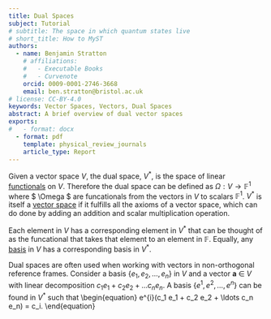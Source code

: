 ```yaml
---
title: Dual Spaces 
subject: Tutorial
# subtitle: The space in which quantum states live
# short_title: How to MyST
authors:
  - name: Benjamin Stratton
    # affiliations:
    #   - Executable Books
    #   - Curvenote
    orcid: 0009-0001-2746-3668
    email: ben.stratton@bristol.ac.uk
# license: CC-BY-4.0
keywords: Vector Spaces, Vectors, Dual Spaces 
abstract: A brief overview of dual vector spaces  
exports:
#   - format: docx
  - format: pdf
    template: physical_review_journals
    article_type: Report
---
```


Given a vector space $V$, the dual space, $V^{*}$, is the space of linear [functionals](#functional_target_glossary) on $V$. Therefore the dual space can be defined as $\Omega : V \longrightarrow \mathbb{F}^{1}$ where $ \Omega $ are funcationals from the vectors in $V$ to scalars $\mathbb{F}^{1}$. $V^{*}$ is itself a [vector space](#vector_space_axioms_target) if it fulfills all the axioms of a vector space, which can do done by adding an addition and scalar multiplication operation. 

Each element in $V$ has a corresponding element in $V^{*}$ that can be thought of as the funcational that takes that element to an element in $\mathbb{F}$. Equally, any [basis](#basis_vector_space_target) in $V$ has a corresponding basis in $V^{*}$.

Dual spaces are often used when working with vectors in non-orthogonal reference frames. Consider a basis $\{e_1, e_2, \ldots, e_{n}\}$ in $V$ and a vector $\bm{a}~\in~V$ with linear decomposition $c_1 e_1 + c_2 e_2 + \ldots c_n e_n$. A basis $\{e^1, e^2, \ldots, e^{n}\}$ can be found in $V^{*}$ such that 
\begin{equation}
e^{i}(c_1 e_1 + c_2 e_2 + \ldots c_n e_n) = c_i.
\end{equation}

